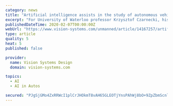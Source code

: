 ```yaml
---
category: news
title: "Artificial intelligence assists in the study of autonomous vehicle performance in winter conditions"
excerpt: "For University of Waterloo professor Krzysztof Czarnecki, his hope is that the data set will put the wider research community on “equal footing” with companies that testing self-driving cars in winter conditions, including Alphabet’s Waymo ..."
publishedDateTime: 2020-02-07T00:00:00Z
webUrl: "https://www.vision-systems.com/unmanned/article/14167257/artificial-intelligence-assists-in-the-study-of-autonomous-vehicle-performance-in-winter-conditions"
type: article
quality: 5
heat: 5
published: false

provider:
  name: Vision Systems Design
  domain: vision-systems.com

topics:
  - AI
  - AI in Autos

secured: "PJgSjGMo4ZxRRWcI1plCrJHOkmT8vAH65GLEOTjYnsPAhWj8bO+9ZpZbmScnlwXp47XuxNgrwq38DC+ymjlj9IEGMN3w3n4IQCn9nwNBtuEQuNLqqCrcCuCSBAKSBtm/6jUoc2q+fafmRIjyYX46BRLd3IUvnUviytzeacHS8MKcFPFDsw4rkMpdebuhV6x/tBVl4kV3DYHPEW9CeJoWaPrl3VxhaFJabP5d41+tGkXye3+4yFghKSbVCHrfgUstgU6NtQ5XNSaupvVuuYrT6nBR/PIBWUj4fbu2RHqw3X20fsP0Li2CR+SoKidEkSYS;GwZSPZkWs0TMclmqoDC40Q=="
---
```



